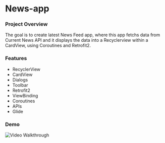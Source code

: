 # News-app
### Project Overview
The goal is to create latest News Feed app, where this app fetchs data from Current News API and it displays the data into a Recyclerview within a CardView, using Coroutines and Retrofit2. </br>

### Features
* RecyclerView
* CardView
* Dialogs
* Toolbar
* Retrofit2
* ViewBinding
* Coroutines
* APIs
* Glide

### Demo
<img src='https://j.gifs.com/Dq24Wx.gif' title='Video Walkthrough' alt='Video Walkthrough' />

